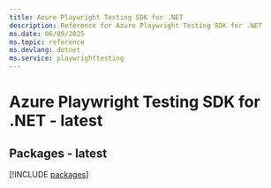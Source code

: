 ```yaml
---
title: Azure Playwright Testing SDK for .NET
description: Reference for Azure Playwright Testing SDK for .NET
ms.date: 06/09/2025
ms.topic: reference
ms.devlang: dotnet
ms.service: playwrighttesting
---
```

# Azure Playwright Testing SDK for .NET - latest
## Packages - latest
[!INCLUDE [packages](playwright-testing-index.md)]